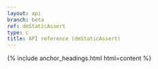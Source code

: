 ```yaml
---
layout: api
branch: beta
ref: dmStaticAssert
type: c
title: API reference (dmStaticAssert)
---
```

{% include anchor_headings.html html=content %}